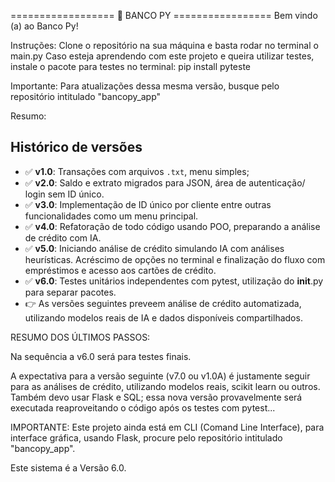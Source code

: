 ================== 🏦 BANCO PY =================
Bem vindo (a) ao Banco Py!

Instruções:
Clone o repositório na sua máquina e basta rodar no terminal o main.py
Caso esteja aprendendo com este projeto e queira utilizar testes, instale o pacote para testes no terminal:
pip install pyteste

Importante:
Para atualizações dessa mesma versão, busque pelo repositório intitulado "bancopy_app"

Resumo:
## Histórico de versões

- ✅ **v1.0**: Transações com arquivos `.txt`, menu simples;
- ✅ **v2.0**: Saldo e extrato migrados para JSON, área de autenticação/ login sem ID único.
- ✅ **v3.0**: Implementação de ID único por cliente entre outras funcionalidades como um menu principal.
- ✅ **v4.0**: Refatoração de todo código usando POO, preparando a análise de crédito com IA.
- ✅ **v5.0**: Iniciando análise de crédito simulando IA com análises heurísticas. Acréscimo de opções no terminal e finalização do fluxo com empréstimos e acesso aos cartões de crédito.
- ✅ **v6.0**: Testes unitários independentes com pytest, utilização do __init__.py para separar pacotes.
- 👉 As versões seguintes preveem análise de crédito automatizada, utilizando modelos reais de IA e dados disponíveis compartilhados.

RESUMO DOS ÚLTIMOS PASSOS:

Na sequência a v6.0 será para testes finais.

A expectativa para a versão seguinte (v7.0 ou v1.0A) é justamente seguir para as análises de crédito, utilizando modelos reais, scikit learn ou outros. Também devo usar Flask e  SQL; essa nova versão provavelmente será executada reaproveitando o código após os testes com pytest...

IMPORTANTE:
Este projeto ainda está em CLI (Comand Line Interface), para interface gráfica, usando Flask, procure pelo repositório intitulado "bancopy_app".

Este sistema é a Versão 6.0.
